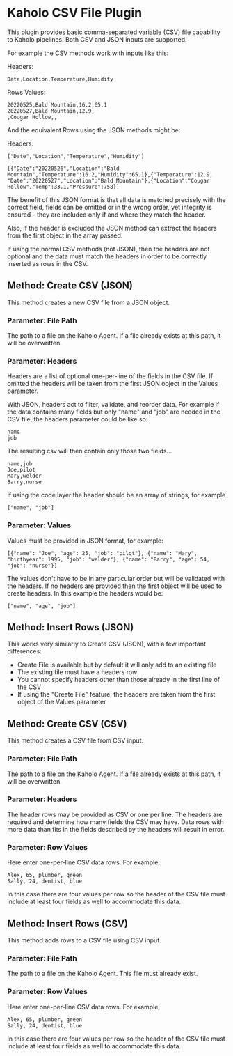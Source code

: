 # Kaholo CSV File Plugin #
This plugin provides basic comma-separated variable (CSV) file capability to Kaholo pipelines. Both CSV and JSON inputs are supported.

For example the CSV methods work with inputs like this:

Headers:

    Date,Location,Temperature,Humidity

Rows Values: 

    20220525,Bald Mountain,16.2,65.1
    20220527,Bald Mountain,12.9,
    ,Cougar Hollow,,

And the equivalent Rows using the JSON methods might be:

Headers:

    ["Date","Location","Temperature","Humidity"]

    [{"Date":"20220526","Location":"Bald Mountain","Temperature":16.2,"Humidity":65.1},{"Temperature":12.9, "Date":"20220527","Location":"Bald Mountain"},{"Location":"Cougar Hollow","Temp":33.1,"Pressure":758}]

The benefit of this JSON format is that all data is matched precisely with the correct field, fields can be omitted or in the wrong order, yet integrity is ensured - they are included only if and where they match the header.

Also, if the header is excluded the JSON method can extract the headers from the first object in the array passed.

If using the normal CSV methods (not JSON), then the headers are not optional and the data must match the headers in order to be correctly inserted as rows in the CSV.

## Method: Create CSV (JSON) ##
This method creates a new CSV file from a JSON object.

### Parameter: File Path ###
The path to a file on the Kaholo Agent. If a file already exists at this path, it will be overwritten.

### Parameter: Headers ###
Headers are a list of optional one-per-line of the fields in the CSV file. If omitted the headers will be taken from the first JSON object in the Values parameter.

With JSON, headers act to filter, validate, and reorder data. For example if the data contains many fields but only "name" and "job" are needed in the CSV file, the headers parameter could be like so:

    name
    job

The resulting csv will then contain only those two fields...

    name,job
    Joe,pilot
    Mary,welder
    Barry,nurse

If using the code layer the header should be an array of strings, for example

    ["name", "job"]

### Parameter: Values ###

Values must be provided in JSON format, for example:

    [{"name": "Joe", "age": 25, "job": "pilot"}, {"name": "Mary", "birthyear": 1995, "job": "welder"}, {"name": "Barry", "age": 54, "job": "nurse"}]

The values don't have to be in any particular order but will be validated with the headers. If no headers are provided then the first object will be used to create headers. In this example the headers would be:

    ["name", "age", "job"]

## Method: Insert Rows (JSON) ##
This works very similarly to Create CSV (JSON), with a few important differences:
* Create File is available but by default it will only add to an existing file
* The existing file must have a headers row
* You cannot specify headers other than those already in the first line of the CSV
* If using the "Create File" feature, the headers are taken from the first object of the Values parameter

## Method: Create CSV (CSV) ##
This method creates a CSV file from CSV input. 

### Parameter: File Path ###
The path to a file on the Kaholo Agent. If a file already exists at this path, it will be overwritten.

### Parameter: Headers ###
The header rows may be provided as CSV or one per line. The headers are required and determine how many fields the CSV may have. Data rows with more data than fits in the fields described by the headers will result in error.

### Parameter: Row Values ###
Here enter one-per-line CSV data rows. For example,

    Alex, 65, plumber, green
    Sally, 24, dentist, blue

In this case there are four values per row so the header of the CSV file must include at least four fields as well to accommodate this data.

## Method: Insert Rows (CSV) ##
This method adds rows to a CSV file using CSV input.

### Parameter: File Path ###
The path to a file on the Kaholo Agent. This file must already exist.

### Parameter: Row Values ###
Here enter one-per-line CSV data rows. For example,

    Alex, 65, plumber, green
    Sally, 24, dentist, blue

In this case there are four values per row so the header of the CSV file must include at least four fields as well to accommodate this data.